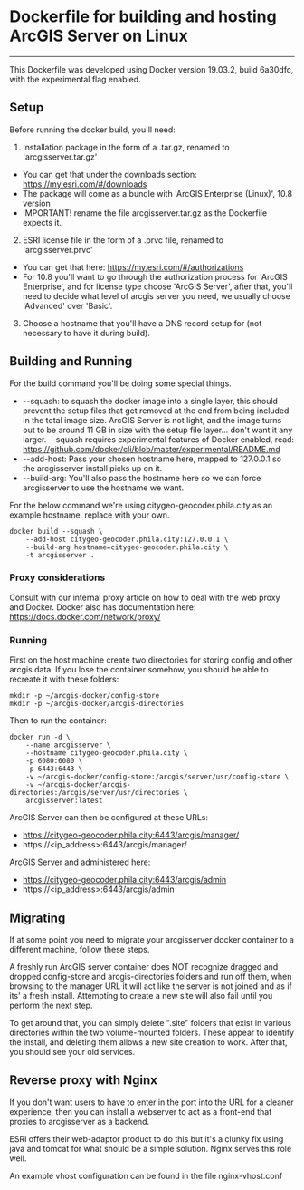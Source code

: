 # Dockerfile for building and hosting ArcGIS Server on Linux
----

This Dockerfile was developed using Docker version 19.03.2, build 6a30dfc, with the experimental flag enabled.

## Setup

Before running the docker build, you'll need:

1. Installation package in the form of a .tar.gz, renamed to 'arcgisserver.tar.gz'
  * You can get that under the downloads section: https://my.esri.com/#/downloads
  * The package will come as a bundle with 'ArcGIS Enterprise (Linux)', 10.8 version
  * IMPORTANT! rename the file arcgisserver.tar.gz as the Dockerfile expects it.

2. ESRI license file in the form of a .prvc file, renamed to 'arcgisserver.prvc'
  * You can get that here: https://my.esri.com/#/authorizations
  * For 10.8 you'll want to go through the authorization process for 'ArcGIS Enterprise', and for license type choose 'ArcGIS Server', after that, you'll need to decide what level of arcgis server you need, we usually choose 'Advanced' over 'Basic'.

3. Choose a hostname that you'll have a DNS record setup for (not necessary to have it during build).

## Building and Running

For the build command you'll be doing some special things.
 * --squash: to squash the docker image into a single layer, this should prevent the setup files that get removed at the end from being included in the total image size. ArcGIS Server is not light, and the image turns out to be around 11 GB in size with the setup file layer... don't want it any larger.
    --squash requires experimental features of Docker enabled, read: https://github.com/docker/cli/blob/master/experimental/README.md
 * --add-host: Pass your chosen hostname here, mapped to 127.0.0.1 so the arcgisserver install picks up on it.
 * --build-arg: You'll also pass the hostname here so we can force arcgisserver to use the hostname we want.

For the below command we're using citygeo-geocoder.phila.city as an example hostname, replace with your own.

```
docker build --squash \
    --add-host citygeo-geocoder.phila.city:127.0.0.1 \
    --build-arg hostname=citygeo-geocoder.phila.city \
    -t arcgisserver .
```

### Proxy considerations
Consult with our internal proxy article on how to deal with the web proxy and Docker. Docker also has documentation here:
https://docs.docker.com/network/proxy/

### Running
First on the host machine create two directories for storing config and other arcgis data. If you lose the container somehow, you should be able to recreate it with these folders:
```
mkdir -p ~/arcgis-docker/config-store
mkdir -p ~/arcgis-docker/arcgis-directories
```

Then to run the container:
```
docker run -d \
    --name arcgisserver \
    --hostname citygeo-geocoder.phila.city \
    -p 6080:6080 \
    -p 6443:6443 \
    -v ~/arcgis-docker/config-store:/arcgis/server/usr/config-store \
	-v ~/arcgis-docker/arcgis-directories:/arcgis/server/usr/directories \
    arcgisserver:latest
```

ArcGIS Server can then be configured at these URLs:
 * https://citygeo-geocoder.phila.city:6443/arcgis/manager/
 * https://<ip_address>:6443/arcgis/manager/

ArcGIS Server and administered here:
 * https://citygeo-geocoder.phila.city:6443/arcgis/admin
 * https://<ip_address>:6443/arcgis/admin

## Migrating

If at some point you need to migrate your arcgisserver docker container to a different machine, follow these steps.

A freshly run ArcGIS server container does NOT recognize dragged and dropped config-store and arcgis-directories folders and run off them, when browsing to the manager URL it will act like the server is not joined and as if its' a fresh install. Attempting to create a new site will also fail until you perform the next step.

To get around that, you can simply delete ".site" folders that exist in various directories within the two volume-mounted folders. These appear to identify the install, and deleting them allows a new site creation to work. After that, you should see your old services. 

## Reverse proxy with Nginx
If you don't want users to have to enter in the port into the URL for a cleaner experience, then you can install a webserver to act as a front-end that proxies to arcgisserver as a backend.

ESRI offers their web-adaptor product to do this but it's a clunky fix using java and tomcat for what should be a simple solution. Nginx serves this role well.

An example vhost configuration can be found in the file nginx-vhost.conf
